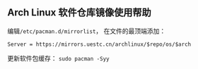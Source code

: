 ## Arch Linux 软件仓库镜像使用帮助

编辑`/etc/pacman.d/mirrorlist`， 在文件的最顶端添加： 

```
Server = https://mirrors.uestc.cn/archlinux/$repo/os/$arch
```

更新软件包缓存： `sudo pacman -Syy`
